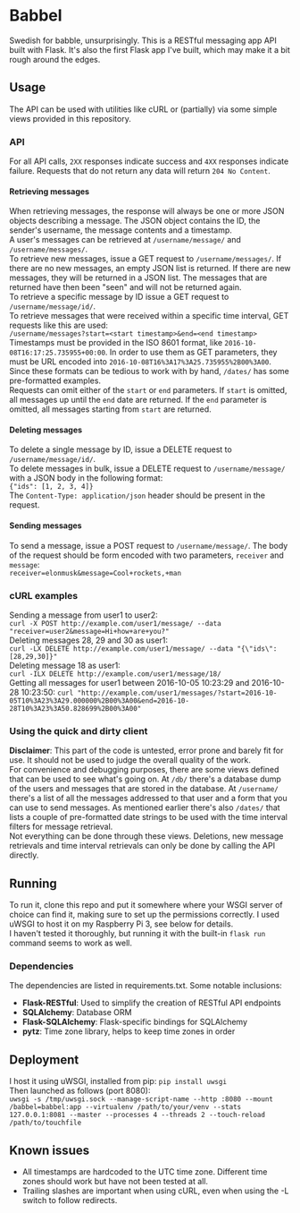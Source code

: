 # Babbel
Swedish for babble, unsurprisingly.
This is a RESTful messaging app API built with Flask. It's also the first Flask app I've built, which may make it a bit rough around the edges.  

## Usage
The API can be used with utilities like cURL or (partially) via some simple views provided in this repository.

### API
For all API calls, ``2XX`` responses indicate success and ``4XX`` responses indicate failure. Requests that do not return any data will return ``204 No Content``.
#### Retrieving messages
When retrieving messages, the response will always be one or more JSON objects describing a message. The JSON object contains the ID, the sender's username, the message contents and a timestamp.  
A user's messages can be retrieved at ``/username/message/`` and ``/username/messages/``.  
To retrieve new messages, issue a GET request to ``/username/messages/``. If there are no new messages, an empty JSON list is returned. If there are new messages, they will be returned in a JSON list. The messages that are returned have then been "seen" and will not be returned again.  
To retrieve a specific message by ID issue a GET request to ``/username/message/id/``.  
To retrieve messages that were received within a specific time interval, GET requests like this are used:  
``/username/messages?start=<start timestamp>&end=<end timestamp>``  
Timestamps must be provided in the ISO 8601 format, like ``2016-10-08T16:17:25.735955+00:00``. In order to use them as GET parameters, they must be URL encoded into ``2016-10-08T16%3A17%3A25.735955%2B00%3A00``. Since these formats can be tedious to work with by hand,  ``/dates/`` has some pre-formatted examples.  
Requests can omit either of the ``start`` or ``end`` parameters. If ``start`` is omitted, all messages up until the ``end`` date are returned. If the ``end`` parameter is omitted, all messages starting from ``start`` are returned.
#### Deleting messages
To delete a single message by ID, issue a DELETE request to ``/username/message/id/``.  
To delete messages in bulk, issue a DELETE request to ``/username/message/`` with a JSON body in the following format:  
``{"ids": [1, 2, 3, 4]}``  
The ``Content-Type: application/json`` header should be present in the request.
#### Sending messages
To send a message, issue a POST request to ``/username/message/``. The body of the request should be form encoded with two parameters, ``receiver`` and ``message``:  
``receiver=elonmusk&message=Cool+rockets,+man``  
### cURL examples
Sending a message from user1 to user2:  
``curl -X POST http://example.com/user1/message/ --data "receiver=user2&message=Hi+how+are+you?"``  
Deleting messages 28, 29 and 30 as user1:  
``curl -LX DELETE http://example.com/user1/message/ --data "{\"ids\": [28,29,30]}"``  
Deleting message 18 as user1:  
``curl -ILX DELETE http://example.com/user1/message/18/``  
Getting all messages for user1 between 2016-10-05 10:23:29 and 2016-10-28 10:23:50:
``curl "http://example.com/user1/messages/?start=2016-10-05T10%3A23%3A29.000000%2B00%3A00&end=2016-10-28T10%3A23%3A50.828699%2B00%3A00"``
### Using the quick and dirty client
**Disclaimer**: This part of the code is untested, error prone and barely fit for use. It should not be used to judge the overall quality of the work.  
For convenience and debugging purposes, there are some views defined that can be used to see what's going on. At ``/db/`` there's a database dump of the users and messages that are stored in the database. At ``/username/`` there's a list of all the messages addressed to that user and a form that you can use to send messages. As mentioned earlier there's also ``/dates/`` that lists a couple of pre-formatted date strings to be used with the time interval filters for message retrieval.  
Not everything can be done through these views. Deletions, new message retrievals and time interval retrievals can only be done by calling the API directly.

## Running
To run it, clone this repo and put it somewhere where your WSGI server of choice can find it, making sure to set up the permissions correctly.
I used uWSGI to host it on my Raspberry Pi 3, see below for details.  
I haven't tested it thoroughly, but running it with the built-in ``flask run`` command seems to work as well. 

### Dependencies
The dependencies are listed in requirements.txt. Some notable inclusions:

* **Flask-RESTful**: Used to simplify the creation of RESTful API endpoints
* **SQLAlchemy**: Database ORM
* **Flask-SQLAlchemy**: Flask-specific bindings for SQLAlchemy
* **pytz**: Time zone library, helps to keep time zones in order

## Deployment
I host it using uWSGI, installed from pip:
``pip install uwsgi``  
Then launched as follows (port 8080):  
``uwsgi -s /tmp/uwsgi.sock --manage-script-name --http :8080 --mount /babbel=babbel:app --virtualenv /path/to/your/venv --stats 127.0.0.1:8081 --master --processes 4 --threads 2 --touch-reload /path/to/touchfile``  

## Known issues

* All timestamps are hardcoded to the UTC time zone. Different time zones should work but have not been tested at all.
* Trailing slashes are important when using cURL, even when using the -L switch to follow redirects.


